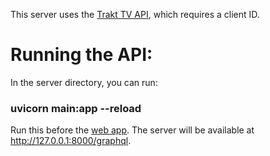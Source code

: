 This server uses the [Trakt TV API](https://trakt.docs.apiary.io/#), which requires a client ID.

# Running the API:

In the server directory, you can run:
### uvicorn main:app --reload

Run this before the [web app](https://github.com/akinsol/tv-show-profile-client). The server will be available at http://127.0.0.1:8000/graphql.
